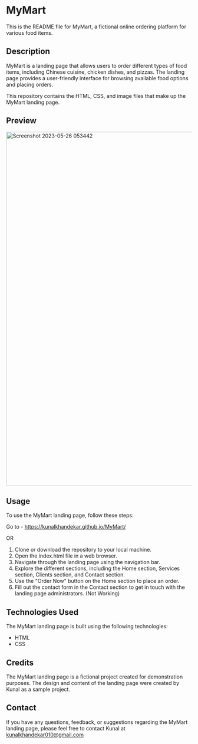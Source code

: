 # MyMart

This is the README file for MyMart, a fictional online ordering platform for various food items.

## Description

MyMart is a landing page that allows users to order different types of food items, including Chinese cuisine, chicken dishes, and pizzas. The landing page provides a user-friendly interface for browsing available food options and placing orders.

This repository contains the HTML, CSS, and image files that make up the MyMart landing page.

## Preview

<img width="960" alt="Screenshot 2023-05-26 053442" src="https://github.com/KunalKhandekar/MyMart/assets/134169718/42d0c419-fdf7-4e3c-a3e3-438442c5a0c8">

## Usage

To use the MyMart landing page, follow these steps:

Go to - https://kunalkhandekar.github.io/MyMart/

OR

1. Clone or download the repository to your local machine.
2. Open the index.html file in a web browser.
3. Navigate through the landing page using the navigation bar.
4. Explore the different sections, including the Home section, Services section, Clients section, and Contact section.
5. Use the "Order Now" button on the Home section to place an order.
6. Fill out the contact form in the Contact section to get in touch with the landing page administrators. (Not Working)

## Technologies Used

The MyMart landing page is built using the following technologies:

- HTML
- CSS

## Credits

The MyMart landing page is a fictional project created for demonstration purposes. The design and content of the landing page were created by Kunal as a sample project.

## Contact

If you have any questions, feedback, or suggestions regarding the MyMart landing page, please feel free to contact Kunal at kunalkhandekar010@gmail.com
